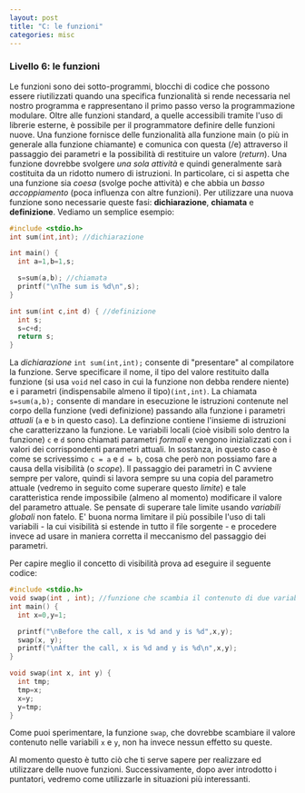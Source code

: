 ```yaml
---
layout: post
title: "C: le funzioni"
categories: misc
---
```


### Livello 6: le funzioni

Le funzioni sono dei sotto-programmi, blocchi di codice che possono essere riutilizzati quando una specifica funzionalità si rende necessaria nel nostro programma e rappresentano il primo passo verso la programmazione modulare. Oltre alle funzioni standard, a quelle accessibili tramite l'uso di librerie esterne, è possibile per il programmatore definire delle funzioni nuove. Una funzione fornisce delle funzionalità alla funzione main (o più in generale alla funzione chiamante) e comunica con questa (/e) attraverso il passaggio dei parametri e la possibilità di restituire un valore (*return*).
Una funzione dovrebbe svolgere *una sola attività* e quindi generalmente sarà costituita da un ridotto numero di istruzioni. In particolare, ci si aspetta che una funzione sia *coesa* (svolge poche attività) e che abbia un *basso accoppiamento* (poca influenza con altre funzioni). 
Per utilizzare una nuova funzione sono necessarie queste fasi: **dichiarazione**, **chiamata** e **definizione**. Vediamo un semplice esempio:

```c
#include <stdio.h>
int sum(int,int); //dichiarazione

int main() {
  int a=1,b=1,s;

  s=sum(a,b); //chiamata
  printf("\nThe sum is %d\n",s);
}

int sum(int c,int d) { //definizione
  int s;
  s=c+d;
  return s;
}
```

La *dichiarazione* `int sum(int,int);` consente di "presentare" al compilatore la funzione. Serve specificare il nome, il tipo del valore restituito dalla funzione (si usa `void` nel caso in cui la funzione non debba rendere niente) e i parametri (indispensabile almeno il tipo)`(int,int)`.
La chiamata `s=sum(a,b);` consente di mandare in esecuzione le istruzioni contenute nel corpo della funzione (vedi definizione) passando alla funzione i parametri *attuali* (`a` e `b` in questo caso).
La definzione contiene l'insieme di istruzioni che caratterizzano la funzione. Le variabili locali (cioè visibili solo dentro la funzione) `c` e `d` sono chiamati parametri *formali* e vengono inizializzati con i valori dei corrispondenti parametri attuali. In sostanza, in questo caso è come se scrivessimo `c = a` e `d = b`, cosa che però non possiamo fare a causa della visibilità (o *scope*).
Il passaggio dei parametri in C avviene sempre per valore, quindi si lavora sempre su una copia del parametro attuale (vedremo in seguito come superare questo *limite*) e tale caratteristica rende impossibile (almeno al momento) modificare il valore del parametro attuale. Se pensate di superare tale limite usando *variabili globali* non fatelo. E' buona norma limitare il più possibile l'uso di tali variabili - la cui visibilità si estende in tutto il file sorgente - e procedere invece ad usare in maniera corretta il meccanismo del passaggio dei parametri.

Per capire meglio il concetto di visibilità prova ad eseguire il seguente codice: 

```c
#include <stdio.h>
void swap(int , int); //funzione che scambia il contenuto di due variabili
int main() {
  int x=0,y=1;

  printf("\nBefore the call, x is %d and y is %d",x,y);
  swap(x, y);
  printf("\nAfter the call, x is %d and y is %d\n",x,y);
}

void swap(int x, int y) {
  int tmp;
  tmp=x;
  x=y;
  y=tmp;
}
```

Come puoi sperimentare, la funzione `swap`, che dovrebbe scambiare il valore contenuto nelle variabili `x` e `y`, non ha invece nessun effetto su queste.

Al momento questo è tutto ciò che ti serve sapere per realizzare ed utilizzare delle nuove funzioni. Successivamente, dopo aver introdotto i puntatori, vedremo come utilizzarle in situazioni più interessanti.